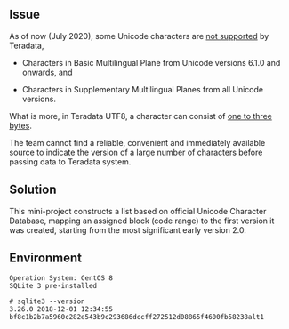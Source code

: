 
## Issue 
 
As of now (July 2020), some Unicode characters are [not supported](https://docs.teradata.com/reader/1Ms8rWHdBhcwr0PzwAWcDw/4RotpZHfnWvB674Awg0RNA "Charactersrs other than Unicode Basic Multilingual Plane version 6.0") by Teradata, 

* Characters in Basic Multilingual Plane from Unicode versions 6.1.0 and onwards, and

* Characters in Supplementary Multilingual Planes from all Unicode versions. 

What is more, in Teradata UTF8, a character can consist of [one to three bytes](https://docs.teradata.com/reader/yKxpuYv1DGjVp_g62SgwBw/QwK6iAOuWMlLNZivGR5Yxw "Limitations in UTF8 support").
 
The team cannot find a reliable, convenient and immediately available source to indicate the version of a large number of characters before passing data to Teradata system. 

## Solution 
 
This mini-project constructs a list based on official Unicode Character Database, mapping an assigned block (code range) to the first version it was created, starting from the most significant early version 2.0. 

## Environment 
 
```
Operation System: CentOS 8
SQLite 3 pre-installed
```

```
# sqlite3 --version
3.26.0 2018-12-01 12:34:55 bf8c1b2b7a5960c282e543b9c293686dccff272512d08865f4600fb58238alt1

```
